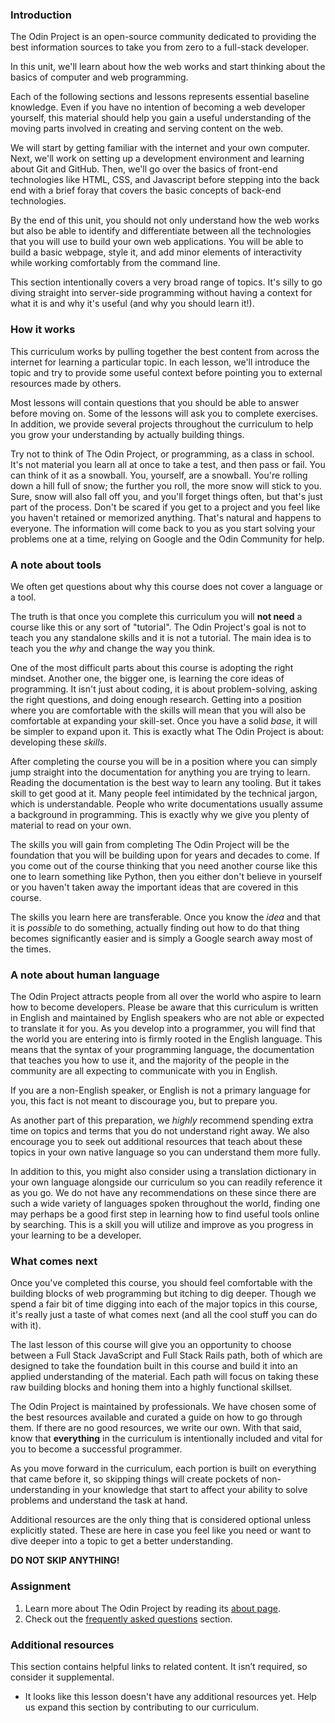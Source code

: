 ### Introduction

The Odin Project is an open-source community dedicated to providing the best information sources to take you from zero to a full-stack developer.

In this unit, we'll learn about how the web works and start thinking about the basics of computer and web programming.

Each of the following sections and lessons represents essential baseline knowledge.  Even if you have no intention of becoming a web developer yourself, this material should help you gain a useful understanding of the moving parts involved in creating and serving content on the web.

We will start by getting familiar with the internet and your own computer.  Next, we'll work on setting up a development environment and learning about Git and GitHub. Then, we'll go over the basics of front-end technologies like HTML, CSS, and Javascript before stepping into the back end with a brief foray that covers the basic concepts of back-end technologies.

By the end of this unit, you should not only understand how the web works but also be able to identify and differentiate between all the technologies that you will use to build your own web applications. You will be able to build a basic webpage, style it, and add minor elements of interactivity while working comfortably from the command line.

This section intentionally covers a very broad range of topics. It's silly to go diving straight into server-side programming without having a context for what it is and why it's useful (and why you should learn it!).

### How it works

This curriculum works by pulling together the best content from across the internet for learning a particular topic.  In each lesson, we'll introduce the topic and try to provide some useful context before pointing you to external resources made by others.

Most lessons will contain questions that you should be able to answer before moving on.  Some of the lessons will ask you to complete exercises. In addition, we provide several projects throughout the curriculum to help you grow your understanding by actually building things.

Try not to think of The Odin Project, or programming, as a class in school. It's not material you learn all at once to take a test, and then pass or fail. You can think of it as a snowball. You, yourself, are a snowball. You're rolling down a hill full of snow; the further you roll, the more snow will stick to you. Sure, snow will also fall off you, and you'll forget things often, but that's just part of the process. Don't be scared if you get to a project and you feel like you haven't retained or memorized anything. That's natural and happens to everyone. The information will come back to you as you start solving your problems one at a time, relying on Google and the Odin Community for help.

### A note about tools

We often get questions about why this course does not cover a language or a tool.

The truth is that once you complete this curriculum you will **not need** a course like this or any sort of "tutorial". The Odin Project's goal is not to teach you any standalone skills and it is not a tutorial. The main idea is to teach you the *why* and change the way you think.

One of the most difficult parts about this course is adopting the right mindset. Another one, the bigger one, is learning the core ideas of programming. It isn't just about coding, it is about problem-solving, asking the right questions, and doing enough research. Getting into a position where you are comfortable with the skills will mean that you will also be comfortable at expanding your skill-set. Once you have a solid *base*, it will be simpler to expand upon it. This is exactly what The Odin Project is about: developing these *skills*.

After completing the course you will be in a position where you can simply jump straight into the documentation for anything you are trying to learn.
Reading the documentation is the best way to learn any tooling. But it takes skill to get good at it. Many people feel intimidated by the technical jargon, which is understandable. People who write documentations usually assume a background in programming. This is exactly why we give you plenty of material to read on your own.

The skills you will gain from completing The Odin Project will be the foundation that you will be building upon for years and decades to come. If you come out of the course thinking that you need another course like this one to learn something like Python, then you either don't believe in yourself or you haven't taken away the important ideas that are covered in this course.

The skills you learn here are transferable. Once you know the *idea* and that it is *possible* to do something, actually finding out how to do that thing becomes significantly easier and is simply a Google search away most of the times.

### A note about human language

The Odin Project attracts people from all over the world who aspire to learn how to become developers. Please be aware that this curriculum is written in English and maintained by English speakers who are not able or expected to translate it for you. As you develop into a programmer, you will find that the world you are entering into is firmly rooted in the English language. This means that the syntax of your programming language, the documentation that teaches you how to use it, and the majority of the people in the community are all expecting to communicate with you in English.

If you are a non-English speaker, or English is not a primary language for you, this fact is not meant to discourage you, but to prepare you. 

As another part of this preparation, we *highly* recommend spending extra time on topics and terms that you do not understand right away. We also encourage you to seek out additional resources that teach about these topics in your own native language so you can understand them more fully.

In addition to this, you might also consider using a translation dictionary in your own language alongside our curriculum so you can readily reference it as you go. We do not have any recommendations on these since there are such a wide variety of languages spoken throughout the world, finding one may perhaps be a good first step in learning how to find useful tools online by searching. This is a skill you will utilize and improve as you progress in your learning to be a developer.

### What comes next

Once you've completed this course, you should feel comfortable with the building blocks of web programming but itching to dig deeper.  Though we spend a fair bit of time digging into each of the major topics in this course, it's really just a taste of what comes next (and all the cool stuff you can do with it).

The last lesson of this course will give you an opportunity to choose between a Full Stack JavaScript and Full Stack Rails path, both of which are designed
to take the foundation built in this course and build it into an applied understanding of the material. Each path will focus on taking these raw building blocks and honing them into a highly functional skillset.

The Odin Project is maintained by professionals.  We have chosen some of the best resources available and curated a guide on how to go through them. If there are no good resources, we write our own. With that said, know that **everything** in the curriculum is intentionally included and vital for you to become a successful programmer. 

As you move forward in the curriculum, each portion is built on everything that came before it, so skipping things will create pockets of non-understanding in your knowledge that start to affect your ability to solve problems and understand the task at hand. 

Additional resources are the only thing that is considered optional unless explicitly stated. These are here in case you feel like you need or want to dive deeper into a topic to get a better understanding. 

**DO NOT SKIP ANYTHING!** 

### Assignment

<div class="lesson-content__panel" markdown="1">
 
1. Learn more about The Odin Project by reading its [about page](https://www.theodinproject.com/about).
1. Check out the [frequently asked questions](https://www.theodinproject.com/faq) section.

</div>

### Additional resources

This section contains helpful links to related content. It isn’t required, so consider it supplemental.
 
- It looks like this lesson doesn't have any additional resources yet. Help us expand this section by contributing to our curriculum.
